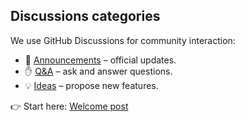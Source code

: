 ## Discussions categories

We use GitHub Discussions for community interaction:

- 📢 [Announcements](../../discussions/categories/announcements) – official updates.
- ✋ [Q&A](../../discussions/categories/q-a) – ask and answer questions.
- 💡 [Ideas](../../discussions/categories/ideas) – propose new features.

👉 Start here: [Welcome post](../../discussions/1)
